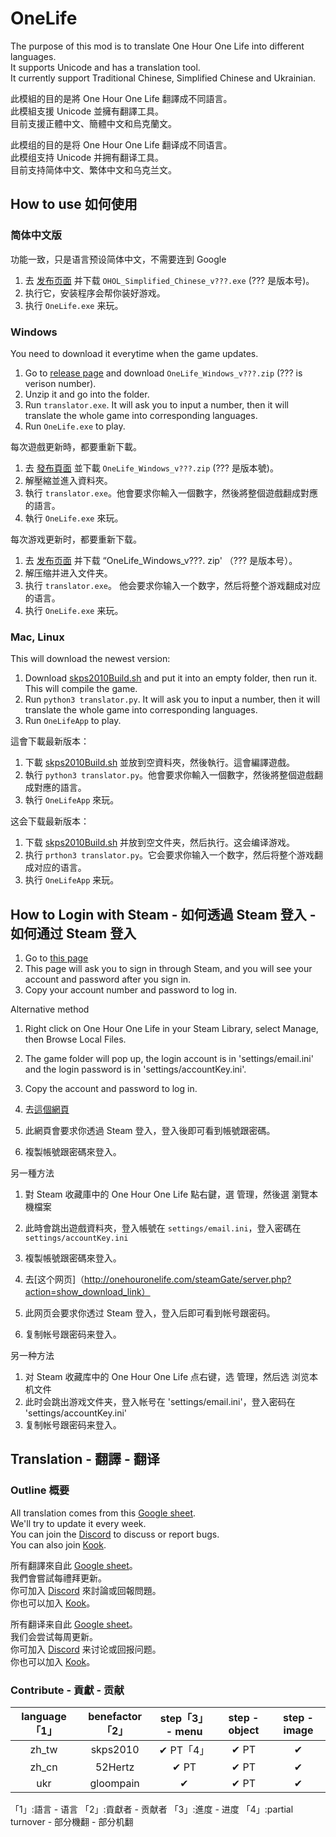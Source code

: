 # OneLife
The purpose of this mod is to translate One Hour One Life into different languages.  
It supports Unicode and has a translation tool.  
It currently support Traditional Chinese, Simplified Chinese and Ukrainian.  

此模組的目的是將 One Hour One Life 翻譯成不同語言。  
此模組支援 Unicode 並擁有翻譯工具。  
目前支援正體中文、簡體中文和烏克蘭文。  

此模组的目的是将 One Hour One Life 翻译成不同语言。  
此模组支持 Unicode 并拥有翻译工具。  
目前支持简体中文、繁体中文和乌克兰文。

## How to use 如何使用
### 简体中文版
功能一致，只是语言预设简体中文，不需要连到 Google
1. 去 [发布页面](https://github.com/skps2010/OneLife/releases) 并下载 `OHOL_Simplified_Chinese_v???.exe` (??? 是版本号)。
2. 执行它，安装程序会帮你装好游戏。
3. 执行 `OneLife.exe` 来玩。

### Windows
You need to download it everytime when the game updates.
1. Go to [release page](https://github.com/skps2010/OneLife/releases) and download `OneLife_Windows_v???.zip` (??? is verison number).
2. Unzip it and go into the folder.
3. Run `translator.exe`. It will ask you to input a number, then it will translate the whole game into corresponding languages.
4. Run `OneLife.exe` to play.

每次遊戲更新時，都要重新下載。
1. 去 [發布頁面](https://github.com/skps2010/OneLife/releases) 並下載 `OneLife_Windows_v???.zip` (??? 是版本號)。
2. 解壓縮並進入資料夾。
3. 執行 `translator.exe`。他會要求你輸入一個數字，然後將整個遊戲翻成對應的語言。
4. 執行 `OneLife.exe` 來玩。

每次游戏更新时，都要重新下载。
1. 去 [发布页面](https://github.com/skps2010/OneLife/releases) 并下载 “OneLife_Windows_v???. zip' （??? 是版本号）。
2. 解压缩并进入文件夹。
3. 执行 `translator.exe`。 他会要求你输入一个数字，然后将整个游戏翻成对应的语言。
4. 执行 `OneLife.exe` 来玩。

### Mac, Linux
This will download the newest version:
1. Download [skps2010Build.sh](https://github.com/skps2010/OneLife/blob/master/scripts/skps2010Scripts/skps2010Build.sh) and put it into an empty folder, then run it. This will compile the game.
2. Run `python3 translator.py`. It will ask you to input a number, then it will translate the whole game into corresponding languages.
3. Run `OneLifeApp` to play.

這會下載最新版本：
1. 下載 [skps2010Build.sh](https://github.com/skps2010/OneLife/blob/master/scripts/skps2010Scripts/skps2010Build.sh) 並放到空資料夾，然後執行。這會編譯遊戲。
2. 執行 `python3 translator.py`。他會要求你輸入一個數字，然後將整個遊戲翻成對應的語言。
3. 執行 `OneLifeApp` 來玩。

这会下载最新版本：
1. 下载 [skps2010Build.sh](https://github.com/skps2010/OneLife/blob/master/scripts/skps2010Scripts/skps2010Build.sh) 并放到空文件夹，然后执行。这会编译游戏。
2. 执行 `prthon3 translator.py`。它会要求你输入一个数字，然后将整个游戏翻成对应的语言。
3. 执行 `OneLifeApp` 来玩。

## How to Login with Steam - 如何透過 Steam 登入 - 如何通过 Steam 登入
1. Go to [this page](http://onehouronelife.com/steamGate/server.php?action=show_download_link)
2. This page will ask you to sign in through Steam, and you will see your account and password after you sign in.
3. Copy your account number and password to log in.

Alternative method  
1. Right click on One Hour One Life in your Steam Library, select Manage, then Browse Local Files.
2. The game folder will pop up, the login account is in 'settings/email.ini' and the login password is in 'settings/accountKey.ini'.
3. Copy the account and password to log in.

1. 去[這個網頁](http://onehouronelife.com/steamGate/server.php?action=show_download_link)
2. 此網頁會要求你透過 Steam 登入，登入後即可看到帳號跟密碼。
3. 複製帳號跟密碼來登入。

另一種方法
1. 對 Steam 收藏庫中的 One Hour One Life 點右鍵，選 管理，然後選 瀏覽本機檔案
2. 此時會跳出遊戲資料夾，登入帳號在 `settings/email.ini`，登入密碼在 `settings/accountKey.ini`
3. 複製帳號跟密碼來登入。

1. 去[这个网页]（http://onehouronelife.com/steamGate/server.php?action=show_download_link）
2. 此网页会要求你透过 Steam 登入，登入后即可看到帐号跟密码。
3. 复制帐号跟密码来登入。

另一种方法  
1. 对 Steam 收藏库中的 One Hour One Life 点右键，选 管理，然后选 浏览本机文件
2. 此时会跳出游戏文件夹，登入帐号在 'settings/email.ini'，登入密码在 'settings/accountKey.ini'
3. 复制帐号跟密码来登入。

## Translation - 翻譯 - 翻译
### Outline 概要
All translation comes from this [Google sheet](https://docs.google.com/spreadsheets/d/1AH6eZJJ5zkB1zT-iwlomVAUxsa4f7gIgYFS0X265GyM/edit#gid=682688818).  
We'll try to update it every week.  
You can join the [Discord](https://discord.gg/UFZg3WXGrU) to discuss or report bugs.  
You can also join [Kook](https://kook.top/E9cHJL).

所有翻譯來自此 [Google sheet](https://docs.google.com/spreadsheets/d/1AH6eZJJ5zkB1zT-iwlomVAUxsa4f7gIgYFS0X265GyM/edit#gid=682688818)。  
我們會嘗試每禮拜更新。  
你可加入 [Discord](https://discord.gg/UFZg3WXGrU) 來討論或回報問題。  
你也可以加入 [Kook](https://kook.top/E9cHJL)。

所有翻译来自此 [Google sheet](https://docs.google.com/spreadsheets/d/1AH6eZJJ5zkB1zT-iwlomVAUxsa4f7gIgYFS0X265GyM/edit#gid=682688818)。  
我们会尝试每周更新。  
你可加入 [Discord](https://discord.gg/UFZg3WXGrU) 来讨论或回报问题。  
你也可以加入 [Kook](https://kook.top/E9cHJL)。

### Contribute - 貢獻 - 贡献
|  language「1」  |  benefactor「2」  |  step「3」 - menu  |  step - object  |  step - image  |
| :---: | :----: | :----: | :----: | :----: |
| zh_tw | skps2010 | ✔ PT「4」 | ✔ PT | ✔ |
| zh_cn | 52Hertz | ✔ PT | ✔ PT | ✔ |
| ukr | gloompain | ✔ | ✔ PT | ✔ |

「1」:語言 - 语言
「2」:貢獻者 - 贡献者
「3」:進度 - 进度
「4」:partial turnover - 部分機翻 - 部分机翻
